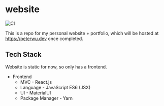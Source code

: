 # website

![CI](https://github.com/ptwu/website/workflows/CI/badge.svg)

This is a repo for my personal website + portfolio, which will be hosted at https://peterwu.dev once completed.

## Tech Stack
Website is static for now, so only has a frontend.

* Frontend
    * MVC - React.js
    * Language - JavaScript ES6 (JSX)
    * UI - MaterialUI
    * Package Manager - Yarn